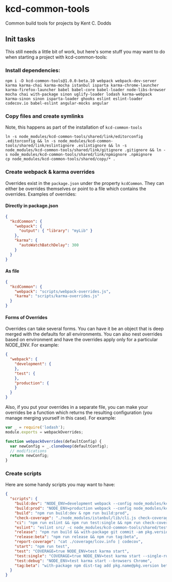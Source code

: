 # kcd-common-tools

Common build tools for projects by Kent C. Dodds

## Init tasks

This still needs a little bit of work, but here's some stuff you may want to do when starting a project with
kcd-common-tools:

### Install dependencies:

```
npm i -D kcd-common-tools@1.0.0-beta.10 webpack webpack-dev-server karma karma-chai karma-mocha istanbul isparta karma-chrome-launcher karma-firefox-launcher babel babel-core babel-loader node-libs-browser mocha chai with-package sinon uglify-loader lodash karma-webpack karma-sinon sinon isparta-loader ghooks eslint eslint-loader codecov.io babel-eslint angular-mocks angular
```

### Copy files and create symlinks

Note, this happens as part of the installation of `kcd-common-tools`

```
ln -s node_modules/kcd-common-tools/shared/link/editorconfig .editorconfig && ln -s node_modules/kcd-common-tools/shared/link/eslintignore .eslintignore && ln -s node_modules/kcd-common-tools/shared/link/gitignore .gitignore && ln -s node_modules/kcd-common-tools/shared/link/npmignore .npmignore
cp node_modules/kcd-common-tools/shared/copy/* .
```

### Create webpack & karma overrides

Overrides exist in the `package.json` under the property `kcdCommon`. They can either be overrides themselves or point
to a file which contains the overrides. Examples of overrides:

#### Directly in package.json

```json
{
  "kcdCommon": {
    "webpack": {
      "output": { "library": "myLib" }
    },
    "karma": {
      "autoWatchBatchDelay": 300
    }
  }
}
```

#### As file

```json
{
  "kcdCommon": {
    "webpack": "scripts/webpack-overrides.js",
    "karma": "scripts/karma-overrides.js"
  }
}
```

#### Forms of Overrides

Overrides can take several forms. You can have it be an object that is deep merged with the defaults for all
environments. You can also nest overrides based on environment and have the overrides apply only for a particular
NODE_ENV. For example:

```json
{
  "webpack": {
    "development": {
    },
    "test": {
    },
    "production": {
    }
  }
}
```

Also, if you put your overrides in a separate file, you can make your overrides be a function which returns the
resulting configuration (you manage merging yourself in this case). For example:

```javascript
var _ = require('lodash');
module.exports = webpackOverrides;

function webpackOverrides(defaultConfig) {
  var newConfig = _.cloneDeep(defaultConfig);
  // modifications
  return newConfig;
}
```

### Create scripts

Here are some handy scripts you may want to have:

```json
{
  "scripts": {
    "build:dev": "NODE_ENV=development webpack --config node_modules/kcd-common-tools/shared/webpack.config.js --progress --colors",
    "build:prod": "NODE_ENV=production webpack --config node_modules/kcd-common-tools/shared/webpack.config.js --progress --colors",
    "build": "npm run build:dev & npm run build:prod",
    "check-coverage": "./node_modules/istanbul/lib/cli.js check-coverage --statements 80 --functions 80 --lines 80 --branches 80",
    "ci": "npm run eslint && npm run test:single && npm run check-coverage && npm run build",
    "eslint": "eslint src/ -c node_modules/kcd-common-tools/shared/test.eslintrc",
    "release": "npm run build && with-package git commit -am pkg.version && with-package git tag pkg.version && git push && npm publish && git push --tags",
    "release:beta": "npm run release && npm run tag:beta",
    "report-coverage": "cat ./coverage/lcov.info | codecov",
    "start": "npm run test",
    "test": "COVERAGE=true NODE_ENV=test karma start",
    "test:single": "COVERAGE=true NODE_ENV=test karma start --single-run",
    "test:debug": "NODE_ENV=test karma start --browsers Chrome",
    "tag:beta": "with-package npm dist-tag add pkg.name@pkg.version beta"
  }
}
```
